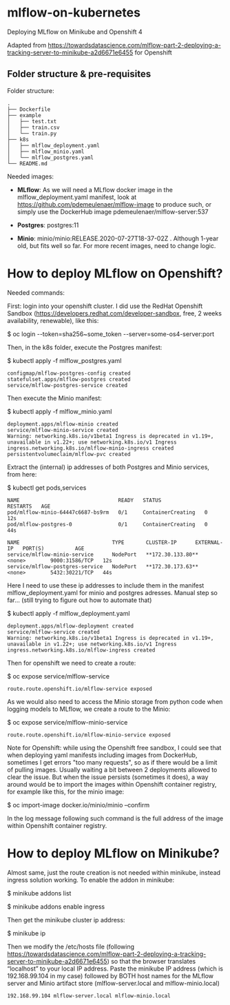 # mlflow-on-kubernetes
Deploying MLflow on Minikube and Openshift 4

Adapted from https://towardsdatascience.com/mlflow-part-2-deploying-a-tracking-server-to-minikube-a2d6671e6455 for Openshift

## Folder structure & pre-requisites

Folder structure:

    .
    ├── Dockerfile
    ├── example
    │   ├── test.txt
    │   ├── train.csv
    │   └── train.py
    ├── k8s
    │   ├── mlflow_deployment.yaml
    │   ├── mlflow_minio.yaml
    │   └── mlflow_postgres.yaml
    └── README.md

Needed images:

- **MLflow**: As we will need a MLflow docker image in the mlflow_deployment.yaml manifest, look at  https://github.com/pdemeulenaer/mlflow-image to produce such, or simply use the DockerHub image pdemeulenaer/mlflow-server:537

- **Postgres**: postgres:11

- **Minio**: minio/minio:RELEASE.2020-07-27T18-37-02Z . Although 1-year old, but fits well so far. For more recent images, need to change logic. 

# How to deploy MLflow on Openshift?

Needed commands:

First: login into your openshift cluster. I did use the RedHat Openshift Sandbox (https://developers.redhat.com/developer-sandbox, free, 2 weeks availability, renewable), like this:

$ oc login --token=sha256~some_token --server=some-os4-server:port

Then, in the k8s folder, execute the Postgres manifest:

$ kubectl apply -f mlflow_postgres.yaml

    configmap/mlflow-postgres-config created
    statefulset.apps/mlflow-postgres created
    service/mlflow-postgres-service created

Then execute the Minio manifest:    

$ kubectl apply -f mlflow_minio.yaml 

    deployment.apps/mlflow-minio created
    service/mlflow-minio-service created
    Warning: networking.k8s.io/v1beta1 Ingress is deprecated in v1.19+, unavailable in v1.22+; use networking.k8s.io/v1 Ingress
    ingress.networking.k8s.io/mlflow-minio-ingress created
    persistentvolumeclaim/mlflow-pvc created

Extract the (internal) ip addresses of both Postgres and Minio services, from here:

$ kubectl get pods,services

    NAME                                READY   STATUS              RESTARTS   AGE
    pod/mlflow-minio-64447c6687-bs9rm   0/1     ContainerCreating   0          12s
    pod/mlflow-postgres-0               0/1     ContainerCreating   0          44s

    NAME                              TYPE       CLUSTER-IP      EXTERNAL-IP   PORT(S)          AGE
    service/mlflow-minio-service      NodePort   **172.30.133.80**   <none>        9000:31586/TCP   12s
    service/mlflow-postgres-service   NodePort   **172.30.173.63**   <none>        5432:30221/TCP   44s

Here I need to use these ip addresses to include them in the manifest mlflow_deployment.yaml for minio and postgres adresses. Manual step so far... (still trying to figure out how to automate that)

$ kubectl apply -f mlflow_deployment.yaml 

    deployment.apps/mlflow-deployment created
    service/mlflow-service created
    Warning: networking.k8s.io/v1beta1 Ingress is deprecated in v1.19+, unavailable in v1.22+; use networking.k8s.io/v1 Ingress
    ingress.networking.k8s.io/mlflow-ingress created

Then for openshift we need to create a route: 

$ oc expose service/mlflow-service

    route.route.openshift.io/mlflow-service exposed

As we would also need to access the Minio storage from python code when logging models to MLflow, we create a route to the Minio: 

$ oc expose service/mlflow-minio-service

    route.route.openshift.io/mlflow-minio-service exposed

Note for Openshift: while using the Openshift free sandbox, I could see that when deploying yaml manifests including images from DockerHub, sometimes I get errors "too many requests", so as if there would be a limit of pulling images. Usually waiting a bit between 2 deployments allowed to clear the issue. But when the issue persists (sometimes it does), a way around would be to import the images within Openshift container registry, for example like this, for the minio image: 

$ oc import-image docker.io/minio/minio –confirm

In the log message following such command is the full address of the image within Openshift container registry.

# How to deploy MLflow on Minikube?

Almost same, just the route creation is not needed within minikube, instead ingress solution working. To enable the addon in minikube:

$ minikube addons list

$ minikube addons enable ingress

Then get the minikube cluster ip address:

$ minikube ip

Then we modify the /etc/hosts file (following https://towardsdatascience.com/mlflow-part-2-deploying-a-tracking-server-to-minikube-a2d6671e6455) so that the browser translates “localhost” to your local IP address. Paste the minikube IP address (which is 192.168.99.104 in my case) followed by BOTH host names for the MLflow server and Minio artifact store (mlflow-server.local and mlflow-minio.local)

    192.168.99.104 mlflow-server.local mlflow-minio.local

